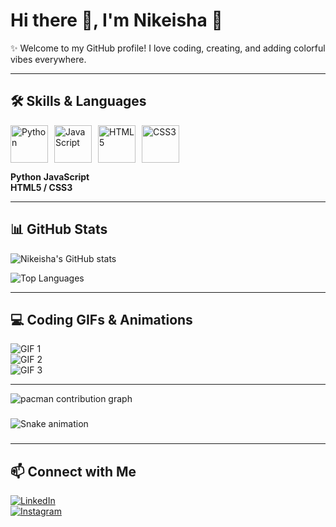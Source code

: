 # Hi there 👋, I'm Nikeisha 💖

✨ Welcome to my GitHub profile! I love coding, creating, and adding colorful vibes everywhere.  

---

## 🛠️ Skills & Languages

<div style="display: flex; align-items: center; gap: 10px;">
  <img src="https://www.vectorlogo.zone/logos/python/python-ar21.svg" alt="Python" width="60" height="60">
  <img src="https://www.vectorlogo.zone/logos/javascript/javascript-ar21.svg" alt="JavaScript" width="60" height="60">
  <img src="https://www.vectorlogo.zone/logos/w3_html5/w3_html5-ar21.svg" alt="HTML5" width="60" height="60">
  <img src="https://www.vectorlogo.zone/logos/w3_css/w3_css-ar21.svg" alt="CSS3" width="60" height="60">
</div>

**Python** 
**JavaScript**  
**HTML5 / CSS3**

---

## 📊 GitHub Stats

![Nikeisha's GitHub stats](https://github-readme-stats.vercel.app/api?username=nikeisha&show_icons=true&theme=react&hide_border=true&count_private=true)

![Top Languages](https://github-readme-stats.vercel.app/api/top-langs/?username=nikeisha&layout=compact&theme=react&hide_border=true)

---

## 💻 Coding GIFs & Animations

![GIF 1](https://media.giphy.com/media/3o7TKtnuHOHHUjR38Y/giphy.gif)  
![GIF 2](https://media.giphy.com/media/l0MYt5jPR6QX5pnqM/giphy.gif)  
![GIF 3](https://media.giphy.com/media/xT9IgG50Fb7Mi0prBC/giphy.gif)

---

<picture>
  <source media="(prefers-color-scheme: dark)" srcset="https://raw.githubusercontent.com/nikeishashafa/nikeishashafa/output/pacman-contribution-graph-dark.svg">
  <source media="(prefers-color-scheme: light)" srcset="https://raw.githubusercontent.com/nikeishashafa/nikeishashafa/output/pacman-contribution-graph.svg">
  <img alt="pacman contribution graph" src="https://raw.githubusercontent.com/nikeishashafa/nikeishashafa/output/pacman-contribution-graph.svg">
</picture>

###

<img src="https://raw.githubusercontent.com/nikeishashafa/nikeishashafa/output/snake.svg" alt="Snake animation" />

###  


---

## 📫 Connect with Me

[![LinkedIn](https://img.shields.io/badge/LinkedIn-FF69B4?style=for-the-badge&logo=linkedin&logoColor=white)](https://www.linkedin.com/in/nikeisha)  
[![Instagram](https://img.shields.io/badge/Instagram-FF69B4?style=for-the-badge&logo=instagram&logoColor=white)](https://www.instagram.com/nikeisha)


